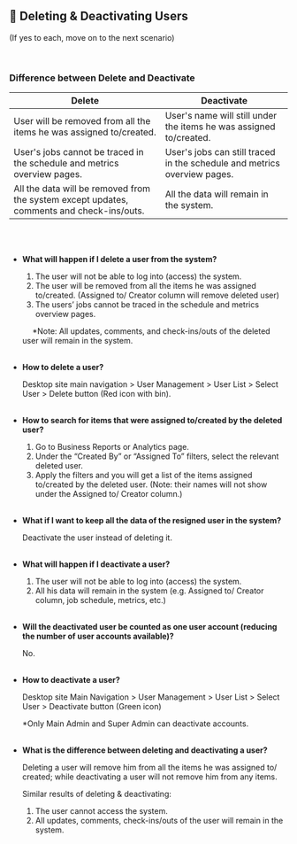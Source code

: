 
## 🔑 Deleting & Deactivating Users
<aside>
(If yes to each, move on to the next scenario)
    
<br> <!-- Adding one line space -->

### Difference between Delete and Deactivate

|                Delete               |              Deactivate                |
|-------------------------------------|----------------------------------------|
| User will be removed from all the items he was assigned to/created. | User's name will still under the items he was assigned to/created. |
| User's jobs cannot be traced in the schedule and metrics overview pages. | User's jobs can still traced in the schedule and metrics overview pages. |
| All the data will be removed from the system except updates, comments and check-ins/outs. | All the data will remain in the system. |

<br><br>

- **What will happen if I delete a user from the system?**<br>

  1. The user will not be able to log into (access) the system.<br>
  2. The user will be removed from all the items he was assigned to/created. (Assigned to/ Creator column will remove deleted user)<br>
  3. The users’ jobs cannot be traced in the schedule and metrics overview pages.<br>

  &emsp; *Note: All updates, comments, and check-ins/outs of the deleted user will remain in the system.<br><br>

- **How to delete a user?**<br>

  Desktop site main navigation > User Management > User List > Select User > Delete button (Red icon with bin).<br><br>

- **How to search for items that were assigned to/created by the deleted user?**<br>

  1. Go to Business Reports or Analytics page.<br>
  2. Under the “Created By” or “Assigned To” filters, select the relevant deleted user.<br>
  3. Apply the filters and you will get a list of the items assigned to/created by the deleted user. (Note: their names will not show under the Assigned to/ Creator column.)<br><br>

- **What if I want to keep all the data of the resigned user in the system?**<br>

  Deactivate the user instead of deleting it.<br><br>

- **What will happen if I deactivate a user?**<br>

  1. The user will not be able to log into (access) the system.<br>
  2. All his data will remain in the system (e.g. Assigned to/ Creator column, job schedule, metrics, etc.)<br><br>

- **Will the deactivated user be counted as one user account (reducing the number of user accounts available)?**<br>

  No.<br><br>

- **How to deactivate a user?**<br>

  Desktop site Main Navigation > User Management > User List > Select User > Deactivate button (Green icon)<br>

  *Only Main Admin and Super Admin can deactivate accounts.<br><br>

- **What is the difference between deleting and deactivating a user?**<br>

  Deleting a user will remove him from all the items he was assigned to/ created; while deactivating a user will not remove him from any items.<br>

  Similar results of deleting & deactivating:<br>
  
  1. The user cannot access the system.<br>
  2. All updates, comments, check-ins/outs of the user will remain in the system.<br><br>

</aside>

